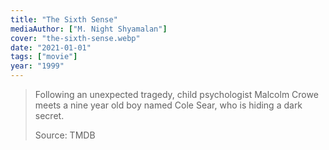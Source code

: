 ```yaml
---
title: "The Sixth Sense"
mediaAuthor: ["M. Night Shyamalan"]
cover: "the-sixth-sense.webp"
date: "2021-01-01"
tags: ["movie"]
year: "1999"
---
```


> Following an unexpected tragedy, child psychologist Malcolm Crowe meets a nine year old boy named Cole Sear, who is hiding a dark secret.
>
> Source: TMDB
